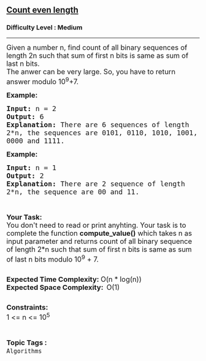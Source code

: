 <h2><a href="https://practice.geeksforgeeks.org/problems/count-even-length1907/1">Count even length</a></h2><h3>Difficulty Level : Medium</h3><hr><div class="problems_problem_content__Xm_eO"><p><span style="font-size:18px">Given a number n, find count of all binary sequences of length 2n such that sum of first n bits is same as sum of last n bits.<br>
The anwer can be very large. So, you have to return answer modulo 10<sup>9</sup>+7.</span></p>

<p><span style="font-size:18px"><strong>Example:</strong></span></p>

<pre><span style="font-size:18px"><strong>Input: </strong>n = 2
<strong>Output: </strong>6
<strong>Explanation: </strong>There are 6 sequences of length 
2*n, the sequences are 0101, 0110, 1010, 1001, 
0000 and 1111.</span></pre>

<p><span style="font-size:18px"><strong>Example:</strong></span></p>

<pre><span style="font-size:18px"><strong>Input: </strong>n = 1
<strong>Output: </strong>2
<strong>Explanation: </strong>There are 2 sequence of length 
2*n, the sequence are 00 and 11.</span>
</pre>

<p>&nbsp;</p>

<p><span style="font-size:18px"><strong>Your Task:</strong><br>
You don't need to read or print anyhting. Your task is to complete the function&nbsp;<strong>compute_value()</strong>&nbsp;which takes n as input parameter and returns count of all binary sequence of length 2*n such that sum of first n bits is same as sum of last n bits modulo 10<sup>9</sup>&nbsp;+ 7.</span><br>
&nbsp;</p>

<p><span style="font-size:18px"><strong>Expected Time Complexity:&nbsp;</strong>O(n * log(n))<br>
<strong>Expected Space Complexity:&nbsp;&nbsp;</strong>O(1)</span><br>
&nbsp;</p>

<p><span style="font-size:18px"><strong>Constraints:</strong><br>
1 &lt;= n &lt;= 10<sup>5</sup></span></p>
</div><br><p><span style=font-size:18px><strong>Topic Tags : </strong><br><code>Algorithms</code>&nbsp;